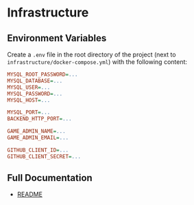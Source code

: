# Infrastructure 

## Environment Variables

Create a `.env` file in the root directory of the project (next to `infrastructure/docker-compose.yml`) with the following content:

```ini
MYSQL_ROOT_PASSWORD=...
MYSQL_DATABASE=...
MYSQL_USER=...
MYSQL_PASSWORD=...
MYSQL_HOST=...

MYSQL_PORT=...
BACKEND_HTTP_PORT=...

GAME_ADMIN_NAME=...
GAME_ADMIN_EMAIL=...

GITHUB_CLIENT_ID=...
GITHUB_CLIENT_SECRET=...
```

## Full Documentation

* [README](https://github.com/jtomaspm/SimplifiedCrafter/blob/main/README.md)
